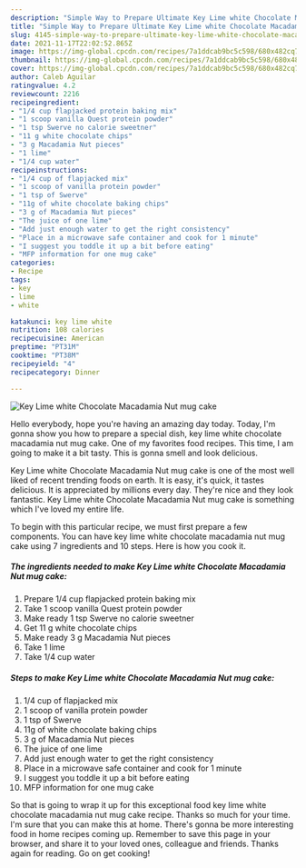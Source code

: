 ```yaml
---
description: "Simple Way to Prepare Ultimate Key Lime white Chocolate Macadamia Nut mug cake"
title: "Simple Way to Prepare Ultimate Key Lime white Chocolate Macadamia Nut mug cake"
slug: 4145-simple-way-to-prepare-ultimate-key-lime-white-chocolate-macadamia-nut-mug-cake
date: 2021-11-17T22:02:52.865Z
image: https://img-global.cpcdn.com/recipes/7a1ddcab9bc5c598/680x482cq70/key-lime-white-chocolate-macadamia-nut-mug-cake-recipe-main-photo.jpg
thumbnail: https://img-global.cpcdn.com/recipes/7a1ddcab9bc5c598/680x482cq70/key-lime-white-chocolate-macadamia-nut-mug-cake-recipe-main-photo.jpg
cover: https://img-global.cpcdn.com/recipes/7a1ddcab9bc5c598/680x482cq70/key-lime-white-chocolate-macadamia-nut-mug-cake-recipe-main-photo.jpg
author: Caleb Aguilar
ratingvalue: 4.2
reviewcount: 2216
recipeingredient:
- "1/4 cup flapjacked protein baking mix"
- "1 scoop vanilla Quest protein powder"
- "1 tsp Swerve no calorie sweetner"
- "11 g white chocolate chips"
- "3 g Macadamia Nut pieces"
- "1 lime"
- "1/4 cup water"
recipeinstructions:
- "1/4 cup of flapjacked mix"
- "1 scoop of vanilla protein powder"
- "1 tsp of Swerve"
- "11g of white chocolate baking chips"
- "3 g of Macadamia Nut pieces"
- "The juice of one lime"
- "Add just enough water to get the right consistency"
- "Place in a microwave safe container and cook for 1 minute"
- "I suggest you toddle it up a bit before eating"
- "MFP information for one mug cake"
categories:
- Recipe
tags:
- key
- lime
- white

katakunci: key lime white 
nutrition: 108 calories
recipecuisine: American
preptime: "PT31M"
cooktime: "PT38M"
recipeyield: "4"
recipecategory: Dinner

---
```



![Key Lime white Chocolate Macadamia Nut mug cake](https://img-global.cpcdn.com/recipes/7a1ddcab9bc5c598/680x482cq70/key-lime-white-chocolate-macadamia-nut-mug-cake-recipe-main-photo.jpg)

Hello everybody, hope you're having an amazing day today. Today, I'm gonna show you how to prepare a special dish, key lime white chocolate macadamia nut mug cake. One of my favorites food recipes. This time, I am going to make it a bit tasty. This is gonna smell and look delicious.

Key Lime white Chocolate Macadamia Nut mug cake is one of the most well liked of recent trending foods on earth. It is easy, it's quick, it tastes delicious. It is appreciated by millions every day. They're nice and they look fantastic. Key Lime white Chocolate Macadamia Nut mug cake is something which I've loved my entire life.




To begin with this particular recipe, we must first prepare a few components. You can have key lime white chocolate macadamia nut mug cake using 7 ingredients and 10 steps. Here is how you cook it.

<!--inarticleads1-->

##### The ingredients needed to make Key Lime white Chocolate Macadamia Nut mug cake:

1. Prepare 1/4 cup flapjacked protein baking mix
1. Take 1 scoop vanilla Quest protein powder
1. Make ready 1 tsp Swerve no calorie sweetner
1. Get 11 g white chocolate chips
1. Make ready 3 g Macadamia Nut pieces
1. Take 1 lime
1. Take 1/4 cup water




<!--inarticleads2-->

##### Steps to make Key Lime white Chocolate Macadamia Nut mug cake:

1. 1/4 cup of flapjacked mix
1. 1 scoop of vanilla protein powder
1. 1 tsp of Swerve
1. 11g of white chocolate baking chips
1. 3 g of Macadamia Nut pieces
1. The juice of one lime
1. Add just enough water to get the right consistency
1. Place in a microwave safe container and cook for 1 minute
1. I suggest you toddle it up a bit before eating
1. MFP information for one mug cake




So that is going to wrap it up for this exceptional food key lime white chocolate macadamia nut mug cake recipe. Thanks so much for your time. I'm sure that you can make this at home. There's gonna be more interesting food in home recipes coming up. Remember to save this page in your browser, and share it to your loved ones, colleague and friends. Thanks again for reading. Go on get cooking!
